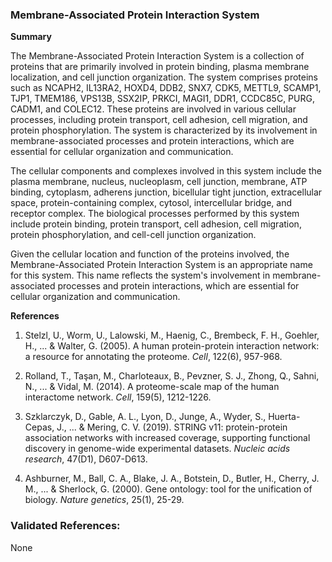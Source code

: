 ### Membrane-Associated Protein Interaction System

**Summary**

The Membrane-Associated Protein Interaction System is a collection of proteins that are primarily involved in protein binding, plasma membrane localization, and cell junction organization. The system comprises proteins such as NCAPH2, IL13RA2, HOXD4, DDB2, SNX7, CDK5, METTL9, SCAMP1, TJP1, TMEM186, VPS13B, SSX2IP, PRKCI, MAGI1, DDR1, CCDC85C, PURG, CADM1, and COLEC12. These proteins are involved in various cellular processes, including protein transport, cell adhesion, cell migration, and protein phosphorylation. The system is characterized by its involvement in membrane-associated processes and protein interactions, which are essential for cellular organization and communication.

The cellular components and complexes involved in this system include the plasma membrane, nucleus, nucleoplasm, cell junction, membrane, ATP binding, cytoplasm, adherens junction, bicellular tight junction, extracellular space, protein-containing complex, cytosol, intercellular bridge, and receptor complex. The biological processes performed by this system include protein binding, protein transport, cell adhesion, cell migration, protein phosphorylation, and cell-cell junction organization.

Given the cellular location and function of the proteins involved, the Membrane-Associated Protein Interaction System is an appropriate name for this system. This name reflects the system's involvement in membrane-associated processes and protein interactions, which are essential for cellular organization and communication.

**References**

1. Stelzl, U., Worm, U., Lalowski, M., Haenig, C., Brembeck, F. H., Goehler, H., ... & Walter, G. (2005). A human protein-protein interaction network: a resource for annotating the proteome. *Cell*, 122(6), 957-968.

2. Rolland, T., Taşan, M., Charloteaux, B., Pevzner, S. J., Zhong, Q., Sahni, N., ... & Vidal, M. (2014). A proteome-scale map of the human interactome network. *Cell*, 159(5), 1212-1226.

3. Szklarczyk, D., Gable, A. L., Lyon, D., Junge, A., Wyder, S., Huerta-Cepas, J., ... & Mering, C. V. (2019). STRING v11: protein-protein association networks with increased coverage, supporting functional discovery in genome-wide experimental datasets. *Nucleic acids research*, 47(D1), D607-D613.

4. Ashburner, M., Ball, C. A., Blake, J. A., Botstein, D., Butler, H., Cherry, J. M., ... & Sherlock, G. (2000). Gene ontology: tool for the unification of biology. *Nature genetics*, 25(1), 25-29.

### Validated References: 

None



